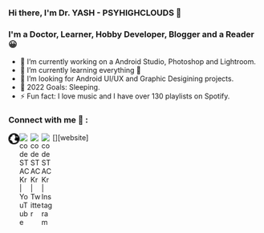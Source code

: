### Hi there, I'm Dr. YASH - PSYHIGHCLOUDS 👋

### I'm a Doctor, Learner, Hobby Developer, Blogger and a Reader 😀

- 🔭 I’m currently working on a Android Studio, Photoshop and Lightroom.
- 🌱 I’m currently learning everything 🤣
- 👯 I’m looking for Android UI/UX and Graphic Desigining projects.
- 🥅 2022 Goals: Sleeping.
- ⚡ Fun fact: I love music and I have over 130 playlists on Spotify.


### Connect with me 💬 :

[<img align="left" alt="codeSTACKr.com" width="22px" src="https://raw.githubusercontent.com/iconic/open-iconic/master/svg/globe.svg" />][website]
[<img align="left" alt="codeSTACKr | YouTube" width="22px" src="https://cdn.jsdelivr.net/npm/simple-icons@v3/icons/telegram.svg" />][telegram]
[<img align="left" alt="codeSTACKr | Twitter" width="22px" src="https://cdn.jsdelivr.net/npm/simple-icons@v3/icons/twitter.svg" />][twitter]
[<img align="left" alt="codeSTACKr | Instagram" width="22px" src="https://cdn.jsdelivr.net/npm/simple-icons@v3/icons/instagram.svg" />][instagram]

</br>

[twitter]: https://twitter.com/fuckologic
[telegram]: https://t.me/psyhighclouds
[instagram]: https://instagram.com/framethiscrap


